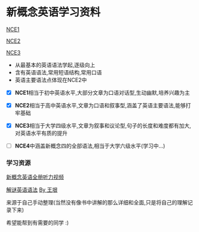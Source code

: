 # 新概念英语学习资料

[NCE1](./NCE1.md)

[NCE2](./NCE2.md)

[NCE3](./NCE3.md)

- 从最基本的英语语法学起,逐级向上
- 含有英语语法,常用短语结构,常用口语
- 英语主要语法点体现在NCE2中 
- [x] **NCE1**相当于初中英语水平,大部分文章为口语对话型,生动幽默,培养兴趣为主
- [x] **NCE2**相当于高中英语水平,文章为口语和叙事型,涵盖了英语主要语法,能够打牢基础
- [x] **NCE3**相当于大学四级水平,文章为叙事和议论型,句子的长度和难度都有加大,对英语水平有质的提升
- [ ] **NCE4**中涵盖新概念四的全部语法,相当于大学六级水平(学习中...)



### 学习资源

[新概念英语全册听力视频](http://newconceptenglish.com)

[解谜英语语法](./src/解谜英语.png) [By 王垠](http://www.yinwang.org)

来源于自己手动整理(当然没有像书中讲解的那么详细和全面,只是将自己的理解记录下来)

希望能帮到有需要的同学 :)